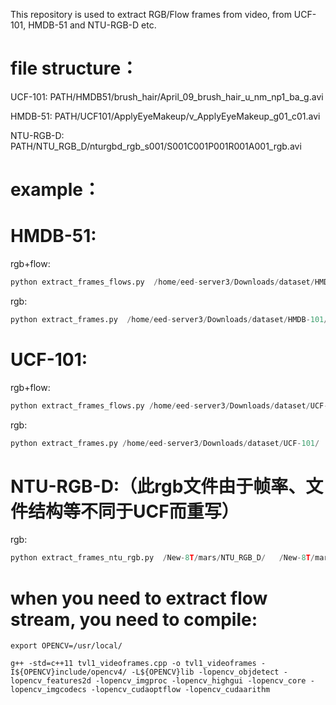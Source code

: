 This repository is used to extract RGB/Flow frames from video, from UCF-101, HMDB-51 and NTU-RGB-D etc.

# file structure：
UCF-101:
PATH/HMDB51/brush_hair/April_09_brush_hair_u_nm_np1_ba_g.avi

HMDB-51:
PATH/UCF101/ApplyEyeMakeup/v_ApplyEyeMakeup_g01_c01.avi

NTU-RGB-D:
PATH/NTU_RGB_D/nturgbd_rgb_s001/S001C001P001R001A001_rgb.avi

# example：
# HMDB-51:

rgb+flow:   
```python
python extract_frames_flows.py  /home/eed-server3/Downloads/dataset/HMDB-101/   /home/eed-server3/Downloads/dataset/res_HMDB-101 0 51  0
```
rgb:            
```python
python extract_frames.py  /home/eed-server3/Downloads/dataset/HMDB-101/   /home/eed-server3/Downloads/dataset/res_HMDB-101 0 51
```
# UCF-101:   

rgb+flow:   
```python
python extract_frames_flows.py /home/eed-server3/Downloads/dataset/UCF-101/   /home/eed-server3/Downloads/dataset/res_UCF-101 0 101  0
```
rgb:            
```python
python extract_frames.py /home/eed-server3/Downloads/dataset/UCF-101/   /home/eed-server3/Downloads/dataset/res_UCF-101  0  101
```

# NTU-RGB-D:（此rgb文件由于帧率、文件结构等不同于UCF而重写）

rgb:            
```python
python extract_frames_ntu_rgb.py  /New-8T/mars/NTU_RGB_D/   /New-8T/mars/NTU_RGB/  0  17              
```


# when you need to extract flow stream, you need to compile:
```
export OPENCV=/usr/local/

g++ -std=c++11 tvl1_videoframes.cpp -o tvl1_videoframes -I${OPENCV}include/opencv4/ -L${OPENCV}lib -lopencv_objdetect -lopencv_features2d -lopencv_imgproc -lopencv_highgui -lopencv_core -lopencv_imgcodecs -lopencv_cudaoptflow -lopencv_cudaarithm
```

